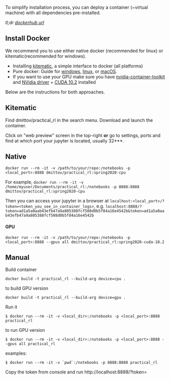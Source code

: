 To simplify installation process, you can deploy a container (~virtual machine) with all dependencies pre-installed.

_tl;dr [dockerhub url](https://hub.docker.com/r/justheuristic/practical_rl/)_

## Install Docker

We recommend you to use either native docker (recommended for linux) or kitematic(recommended for windows).
* Installing [kitematic](https://kitematic.com/), a simple interface to docker (all platforms)
* Pure docker: Guide for [windows](https://docs.docker.com/docker-for-windows/), [linux](https://docs.docker.com/engine/installation/), or [macOS](https://docs.docker.com/docker-for-mac/).
* If you want to use your GPU make sure you have [nvidia-container-toolkit](https://github.com/NVIDIA/nvidia-container-toolkit) and [NVidia driver](https://www.nvidia.com/en-us/drivers/unix/) + [CUDA 10.2](https://developer.nvidia.com/cuda-downloads) installed

Below are the instructions for both approaches.

## Kitematic
Find dmittov/practical_rl in the search menu. Download and launch the container.

Click on "web preview" screen in the top-right __or__ go to settings, ports and find at which port your jupyter is located, usually 32***.

## Native
`docker run --rm -it -v /path/to/your/repo:/notebooks -p <local_port>:8888 dmittov/practical_rl:spring2020-cpu`

For example,
```docker run --rm -it -v /home/myuser/Documents/practical_rl:/notebooks -p 8888:8888 dmittov/practical_rl:spring2020-cpu```


Then you can access your jupyter in a browser at `localhost:<local_port>/?token=<token_you_see_in_container_logs>`, e.g. `localhost:8888/?token=ad1a5a0aab43efb47a9a805388fcf508d0b5f84a16e4542b&token=ad1a5a0aab43efb47a9a805388fcf508d0b5f84a16e4542b`

#### GPU
`docker run --rm -it -v /path/to/your/repo:/notebooks -p <local_port>:8888 --gpus all dmittov/practical_rl:spring2020-cuda-10.2`

## Manual
Build container

`docker build -t practical_rl --build-arg device=cpu .`

to build GPU version

`docker build -t practical_rl --build-arg device=gpu .`

Run it

`$ docker run --rm -it -v <local_dir>:/notebooks -p <local_port>:8888 practical_rl`

to run GPU version

`$ docker run --rm -it -v <local_dir>:/notebooks -p <local_port>:8888 --gpus all practical_rl`

examples:

```$ docker run --rm -it -v `pwd`:/notebooks -p 8888:8888 practical_rl```

Copy the token from console and run
http://localhost:8888/?token=<token>
